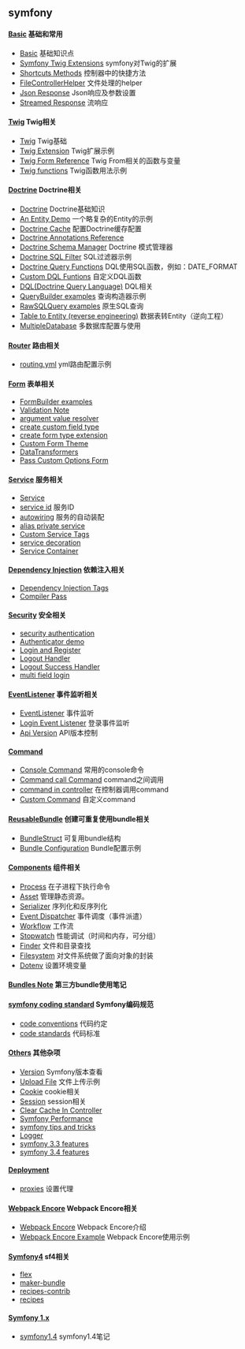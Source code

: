 ## symfony
#### [Basic](Basic/README.md) 基础和常用
- [Basic](Basic/Basic.md) 基础知识点
- [Symfony Twig Extensions](Basic/SymfonyTwigExtensions.md) symfony对Twig的扩展
- [Shortcuts Methods](Basic/ShortcutsMethods.md) 控制器中的快捷方法
- [FileControllerHelper](Basic/FileControllerHelper.md) 文件处理的helper
- [Json Response](Basic/JsonResponse.md) Json响应及参数设置
- [Streamed Response](Basic/StreamedResponse.md) 流响应
#### [Twig](Twig/README.md) Twig相关
- [Twig](Twig/Twig.md) Twig基础
- [Twig Extension](Twig/TwigExtension.md) Twig扩展示例
- [Twig Form Reference](Twig/TwigFormReference.md) Twig From相关的函数与变量
- [Twig functions](Twig/functions.md) Twig函数用法示例
#### [Doctrine](Doctrine/README.md) Doctrine相关
- [Doctrine](Doctrine/Doctrine.md) Doctrine基础知识
- [An Entity Demo](Doctrine/Entity.md) 一个略复杂的Entity的示例
- [Doctrine Cache](Doctrine/DoctrineCache.md) 配置Doctrine缓存配置
- [Doctrine Annotations Reference](Doctrine/DoctrineAnnotationsReference.md)
- [Doctrine Schema Manager](Doctrine/DoctrineSchemaManager.md) Doctrine 模式管理器
- [Doctrine SQL Filter](Doctrine/SQLFilter.md) SQL过滤器示例
- [Doctrine Query Functions](Doctrine/DoctrineQueryFunctions.md) DQL使用SQL函数，例如：DATE_FORMAT
- [Custom DQL Funtions](Doctrine/CustomDQLFunctions.md) 自定义DQL函数
- [DQL(Doctrine Query Language)](Doctrine/DQL.md) DQL相关
- [QueryBuilder examples](Doctrine/QueryBuilder.md "QueryBuilder") 查询构造器示例
- [RawSQLQuery examples](Doctrine/RawSQLQuery.md "RawSQLQuery") 原生SQL查询
- [Table to Entity (reverse engineering)](Doctrine/TableToEntity.md) 数据表转Entity（逆向工程）
- [MultipleDatabase](Doctrine/MultipleDatabase.md) 多数据库配置与使用
#### [Router](Router/README.md) 路由相关
- [routing.yml](Router/routing.yml.md) yml路由配置示例
#### [Form](Form/README.md) 表单相关
- [FormBuilder examples](Form/FormBuilder.md "FormBuilder")
- [Validation Note](Form/Validation.md)  
- [argument value resolver](Form/argument_value_resolver.md)
- [create custom field type](Form/create_custom_field_type.md)
- [create form type extension](Form/create_form_type_extension.md)
- [Custom Form Theme](Form/CustomFormTheme.md)
- [DataTransformers](Form/DataTransformers.md)
- [Pass Custom Options Form](Form/PassCustomOptionsForm.md)
#### [Service](Service/README.md) 服务相关
- [Service](Service/Service.md)
- [service id](Service/Service_id.md) 服务ID
- [autowiring](Service/autowiring.md) 服务的自动装配
- [alias private service](Service/alias_private_service.md)
- [Custom Service Tags](Service/CustomServiceTags.md)
- [service decoration](Service/service_decoration.md)
- [Service Container](Service/ServiceContainer.md)
#### [Dependency Injection](DependencyInjection/REAMDE.md) 依赖注入相关
- [Dependency Injection Tags](DependencyInjection/DependencyInjectionTags.md)
- [Compiler Pass](DependencyInjection/CompilerPass.md)
#### [Security](Security/README.md) 安全相关
- [security authentication](Security/security-authentication.md)
- [Authenticator demo](Security/Authenticator-demo.md)
- [Login and Register](Security/LoginAndRegister.md)
- [Logout Handler](Security/LogoutHandler.md)
- [Logout Success Handler](Security/LogoutSuccessHandler.md)
- [multi field login](Security/multi-field-login.md)
#### [EventListener](EventListener/README.md) 事件监听相关
- [EventListener](EventListener/EventListener.md) 事件监听
- [Login Event Listener](EventListener/LoginListener.md) 登录事件监听
- [Api Version](EventListener/ApiVersion.md) API版本控制
#### [Command](Command/README.md)
- [Console Command](Command/Console.md) 常用的console命令
- [Command call Command](Command/CommandCallCommand.md) command之间调用
- [command in controller](Command/command_in_controller.md) 在控制器调用command
- [Custom Command](Command/CustomCommand.md) 自定义command
#### [ReusableBundle](ReusableBundle/REAMDE.md) 创建可重复使用bundle相关
- [BundleStruct](ReusableBundle/BundleStruct.md) 可复用bundle结构
- [Bundle Configuration](ReusableBundle/BundleConfiguration.md) Bundle配置示例
#### [Components](Components/README.md) 组件相关
- [Process](Components/Process.md) 在子进程下执行命令
- [Asset](Components/Asset.md) 管理静态资源。 
- [Serializer](Components/Serializer.md) 序列化和反序列化
- [Event Dispatcher](Components/EventDispatcher.md) 事件调度（事件派遣）
- [Workflow](Components/Workflow.md) 工作流
- [Stopwatch](Components/Stopwatch.md) 性能调试（时间和内存，可分组）
- [Finder](Components/Finder.md) 文件和目录查找
- [Filesystem](Components/Filesystem.md) 对文件系统做了面向对象的封装
- [Dotenv](Components/Dotenv.md) 设置环境变量
#### [Bundles Note](Bundles-Note/README.md) 第三方bundle使用笔记 
#### [symfony coding standard](SymfonyCodingStandard/README.md) Symfony编码规范
- [code conventions](SymfonyCodingStandard/code-conventions.md) 代码约定
- [code standards](SymfonyCodingStandard/code-standards.md) 代码标准
#### [Others](Others/README.md) 其他杂项
- [Version](Others/Version.md) Symfony版本查看
- [Upload File](Others/UploadFile.md) 文件上传示例
- [Cookie](Others/cookie.md) cookie相关
- [Session](Others/session.md) session相关
- [Clear Cache In Controller](Others/ClearCacheInController.md)
- [Symfony Performance](Others/symfony-performance.md)
- [symfony tips and tricks](Others/symfony-tips-and-tricks.md)
- [Logger](Others/Logger.md)
- [symfony 3.3 features](Others/symfony-3.4-features.md)
- [symfony 3.4 features](Others/symfony-3.4-features.md)
#### [Deployment](Deployment/README.md)
- [proxies](Deployment/proxies.md) 设置代理
#### [Webpack Encore](WebpackEncore/README.md) Webpack Encore相关
- [Webpack Encore](WebpackEncore/README.md) Webpack Encore介绍
- [Webpack Encore Example](example.md) Webpack Encore使用示例
#### [Symfony4](Symfony4/README.md) sf4相关
- [flex](Symfony4/flex.md)
- [maker-bundle](Symfony4/maker-bundle.md)
- [recipes-contrib](Symfony4/recipes-contrib.md)
- [recipes](Symfony4/recipes.md)
#### [Symfony 1.x](Symfony1/README.md)
- [symfony1.4](Symfony1/symfony1.4) symfony1.4笔记